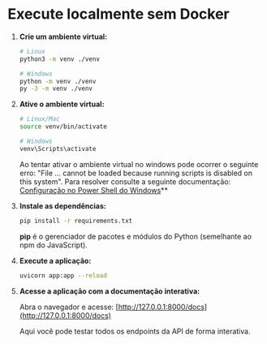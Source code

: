 # Execute localmente sem Docker

1. **Crie um ambiente virtual:**

   ```sh
   # Linux
   python3 -m venv ./venv

   # Windows
   python -m venv ./venv
   py -3 -m venv ./venv
   ```

2. **Ative o ambiente virtual:**

   ```sh
   # Linux/Mac
   source venv/bin/activate

   # Windows
   venv\Scripts\activate
   ```

   Ao tentar ativar o ambiente virtual no windows pode ocorrer o seguinte erro: "File ... cannot be loaded because running scripts is disabled on this system". Para resolver consulte a seguinte documentação: [Configuração no Power Shell do Windows](./readme-config-powershell.md)**

3. **Instale as dependências:**

   ```sh
   pip install -r requirements.txt
   ```

   **pip** é o gerenciador de pacotes e módulos do Python (semelhante ao npm do JavaScript).

4. **Execute a aplicação:**

   ```sh
   uvicorn app:app --reload
   ```

5. **Acesse a aplicação com a documentação interativa:**

   Abra o navegador e acesse: [http://127.0.0.1:8000/docs](http://127.0.0.1:8000/docs)

   Aqui você pode testar todos os endpoints da API de forma interativa.
